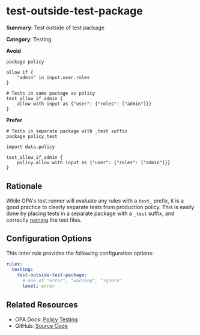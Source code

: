 # test-outside-test-package

**Summary**: Test outside of test package

**Category**: Testing

**Avoid**
```rego
package policy

allow if {
    "admin" in input.user.roles
}

# Tests in same package as policy
test_allow_if_admin {
    allow with input as {"user": {"roles": ["admin"]}}
}
```

**Prefer**
```rego
# Tests in separate package with _test suffix
package policy_test

import data.policy

test_allow_if_admin {
    policy.allow with input as {"user": {"roles": ["admin"]}}
}
```

## Rationale

While OPA's test runner will evaluate any rules with a `test_` prefix, it is a good practice to clearly separate tests
from production policy. This is easily done by placing tests in a separate package with a `_test` suffix, and correctly
[naming](https://www.openpolicyagent.org/projects/regal/rules/testing/file-missing-test-suffix) the test files.

## Configuration Options

This linter rule provides the following configuration options:

```yaml
rules:
  testing:
    test-outside-test-package:
      # one of "error", "warning", "ignore"
      level: error
```

## Related Resources

- OPA Docs: [Policy Testing](https://www.openpolicyagent.org/docs/policy-testing/)
- GitHub: [Source Code](https://github.com/open-policy-agent/regal/blob/main/bundle/regal/rules/testing/test-outside-test-package/test_outside_test_package.rego)
